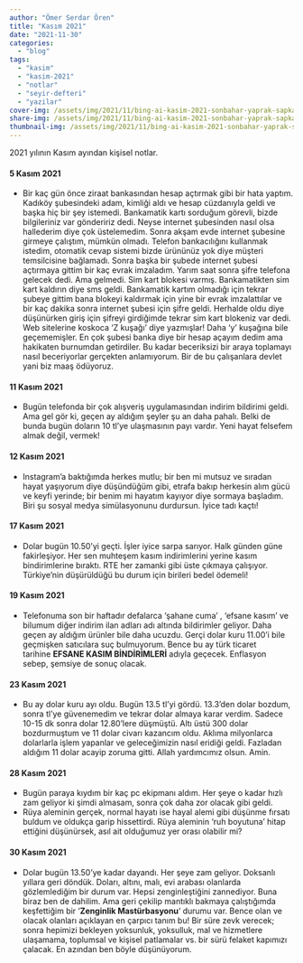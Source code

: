 ```yaml
---
author: "Ömer Serdar Ören"
title: "Kasım 2021"
date: "2021-11-30"
categories: 
  - "blog"
tags: 
  - "kasim"
  - "kasim-2021"
  - "notlar"
  - "seyir-defteri"
  - "yazilar"
cover-img: /assets/img/2021/11/bing-ai-kasim-2021-sonbahar-yaprak-sapka.jpeg
share-img: /assets/img/2021/11/bing-ai-kasim-2021-sonbahar-yaprak-sapka.jpeg
thumbnail-img: /assets/img/2021/11/bing-ai-kasim-2021-sonbahar-yaprak-sapka.jpeg
---
```


2021 yılının Kasım ayından kişisel notlar.

#### 5 Kasım 2021

- Bir kaç gün önce ziraat bankasından hesap açtırmak gibi bir hata yaptım. Kadıköy şubesindeki adam, kimliği aldı ve hesap cüzdanıyla geldi ve başka hiç bir şey istemedi. Bankamatik kartı sorduğum görevli, bizde bilgileriniz var göndeririz dedi. Neyse internet şubesinden nasıl olsa hallederim diye çok üstelemedim. Sonra akşam evde internet şubesine girmeye çalıştım, mümkün olmadı. Telefon bankacılığını kullanmak istedim, otomatik cevap sistemi bizde ürününüz yok diye müşteri temsilcisine bağlamadı. Sonra başka bir şubede internet şubesi açtırmaya gittim bir kaç evrak imzaladım. Yarım saat sonra şifre telefona gelecek dedi. Ama gelmedi. Sim kart blokesi varmış. Bankamatikten sim kart kaldırın diye sms geldi. Bankamatik kartım olmadığı için tekrar şubeye gittim bana blokeyi kaldırmak için yine bir evrak imzalattılar ve bir kaç dakika sonra internet şubesi için şifre geldi. Herhalde oldu diye düşünürken giriş için şifreyi girdiğimde tekrar sim kart blokeniz var dedi. Web sitelerine koskoca ‘Z kuşağı’ diye yazmışlar! Daha ‘y’ kuşağına bile geçememişler. En çok şubesi banka diye bir hesap açayım dedim ama hakikaten burnumdan getirdiler. Bu kadar beceriksizi bir araya toplamayı nasıl beceriyorlar gerçekten anlamıyorum. Bir de bu çalışanlara devlet yani biz maaş ödüyoruz.

#### 11 Kasım 2021

- Bugün telefonda bir çok alışveriş uygulamasından indirim bildirimi geldi. Ama gel gör ki, geçen ay aldığım şeyler şu an daha pahalı. Belki de bunda bugün doların 10 tl’ye ulaşmasının payı vardır. Yeni hayat felsefem almak değil, vermek!

#### 12 Kasım 2021

- Instagram’a baktığımda herkes mutlu; bir ben mi mutsuz ve sıradan hayat yaşıyorum diye düşündüğüm gibi, etrafa bakıp herkesin alım gücü ve keyfi yerinde; bir benim mi hayatım kayıyor diye sormaya başladım. Biri şu sosyal medya simülasyonunu durdursun. İyice tadı kaçtı!

#### 17 Kasım 2021

- Dolar bugün 10.50’yi geçti. İşler iyice sarpa sarıyor. Halk günden güne fakirleşiyor. Her sen muhteşem kasım indirimlerini yerine kasım bindirimlerine bıraktı. RTE her zamanki gibi üste çıkmaya çalışıyor. Türkiye’nin düşürüldüğü bu durum için birileri bedel ödemeli!

#### 19 Kasım 2021

- Telefonuma son bir haftadır defalarca ‘şahane cuma’ , ‘efsane kasım’ ve bilumum diğer indirim ilan adları adı altında bildirimler geliyor. Daha geçen ay aldığım ürünler bile daha ucuzdu. Gerçi dolar kuru 11.00’i bile geçmişken satıcılara suç bulmuyorum. Bence bu ay türk ticaret tarihine **EFSANE KASIM BİNDİRİMLERİ** adıyla geçecek. Enflasyon sebep, şemsiye de sonuç olacak.

#### 23 Kasım 2021

- Bu ay dolar kuru ayı oldu. Bugün 13.5 tl’yi gördü. 13.3’den dolar bozdum, sonra tl’ye güvenemedim ve tekrar dolar almaya karar verdim. Sadece 10-15 dk sonra dolar 12.80’lere düşmüştü. Altı üstü 300 dolar bozdurmuştum ve 11 dolar civarı kazancım oldu. Aklıma milyonlarca dolarlarla işlem yapanlar ve geleceğimizin nasıl eridiği geldi. Fazladan aldığım 11 dolar acayip zoruma gitti. Allah yardımcımız olsun. Amin.

#### 28 Kasım 2021

- Bugün paraya kıydım bir kaç pc ekipmanı aldım. Her şeye o kadar hızlı zam geliyor ki şimdi almasam, sonra çok daha zor olacak gibi geldi.
- Rüya aleminin gerçek, normal hayatı ise hayal alemi gibi düşünme fırsatı buldum ve oldukça garip hissettirdi. Rüya aleminin ‘ruh boyutuna’ hitap ettiğini düşünürsek, asıl ait olduğumuz yer orası olabilir mi?

#### 30 Kasım 2021

- Dolar bugün 13.50’ye kadar dayandı. Her şeye zam geliyor. Doksanlı yıllara geri döndük. Doları, altını, malı, evi arabası olanlarda gözlemlediğim bir durum var. Hepsi zenginleştiğini zannediyor. Buna biraz ben de dahilim. Ama geri çekilip mantıklı bakmaya çalıştığımda keşfettiğim bir ‘**Zenginlik Mastürbasyonu**‘ durumu var. Bence olan ve olacak olanları açıklayan en çarpıcı tanım bu! Bir süre zevk verecek; sonra hepimizi bekleyen yoksunluk, yoksulluk, mal ve hizmetlere ulaşamama, toplumsal ve kişisel patlamalar vs. bir sürü felaket kapımızı çalacak. En azından ben böyle düşünüyorum.
